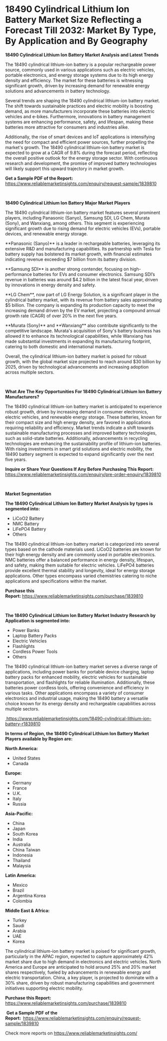<p><h1>18490 Cylindrical Lithium Ion Battery Market Size Reflecting a Forecast Till 2032: Market By Type, By Application and By Geography</h1></p><p><strong>18490 Cylindrical Lithium Ion Battery Market Analysis and Latest Trends</strong></p>
<p><p>The 18490 cylindrical lithium-ion battery is a popular rechargeable power source, commonly used in various applications such as electric vehicles, portable electronics, and energy storage systems due to its high energy density and efficiency. The market for these batteries is witnessing significant growth, driven by increasing demand for renewable energy solutions and advancements in battery technology.</p><p>Several trends are shaping the 18490 cylindrical lithium-ion battery market. The shift towards sustainable practices and electric mobility is boosting demand, as more manufacturers incorporate these batteries into electric vehicles and e-bikes. Furthermore, innovations in battery management systems are enhancing performance, safety, and lifespan, making these batteries more attractive for consumers and industries alike.</p><p>Additionally, the rise of smart devices and IoT applications is intensifying the need for compact and efficient power sources, further propelling the market's growth. The 18490 cylindrical lithium-ion battery market is expected to grow at a CAGR of 9.8% during the forecast period, reflecting the overall positive outlook for the energy storage sector. With continuous research and development, the promise of improved battery technologies will likely support this upward trajectory in market growth.</p></p>
<p><strong>Get a Sample PDF of the Report:&nbsp;</strong> <a href="https://www.reliablemarketinsights.com/enquiry/request-sample/1839810?utm_campaign=2885&utm_medium=2&utm_source=Github&utm_content=ia&utm_term=07042025&utm_id=18490-cylindrical-lithium-ion-battery">https://www.reliablemarketinsights.com/enquiry/request-sample/1839810</a></p>
<p>&nbsp;</p>
<p><strong>18490 Cylindrical Lithium Ion Battery Major Market Players</strong></p>
<p><p>The 18490 cylindrical lithium-ion battery market features several prominent players, including Panasonic (Sanyo), Samsung SDI, LG Chem, Murata (Sony), and Wanxiang, among others. This segment is experiencing significant growth due to rising demand for electric vehicles (EVs), portable devices, and renewable energy storage.</p><p>**Panasonic (Sanyo)** is a leader in rechargeable batteries, leveraging its extensive R&D and manufacturing capabilities. Its partnership with Tesla for battery supply has bolstered its market growth, with financial estimates indicating revenue exceeding $7 billion from its battery division.</p><p>**Samsung SDI** is another strong contender, focusing on high-performance batteries for EVs and consumer electronics. Samsung SDI’s revenue in batteries was around $4.2 billion in the latest fiscal year, driven by innovations in energy density and safety.</p><p>**LG Chem**, now part of LG Energy Solution, is a significant player in the cylindrical battery market, with its revenue from battery sales approximating $5 billion. The company is expanding its production capacity to meet the increasing demand driven by the EV market, projecting a compound annual growth rate (CAGR) of over 20% in the next five years.</p><p>**Murata (Sony)** and **Wanxiang** also contribute significantly to the competitive landscape. Murata's acquisition of Sony's battery business has allowed it to enhance its technological capabilities, while Wanxiang has made substantial investments in expanding its manufacturing footprint, catering to both domestic and international markets.</p><p>Overall, the cylindrical lithium-ion battery market is poised for robust growth, with the global market size projected to reach around $30 billion by 2025, driven by technological advancements and increasing adoption across multiple sectors.</p></p>
<p>&nbsp;</p>
<p><strong>What Are The Key Opportunities For 18490 Cylindrical Lithium Ion Battery Manufacturers?</strong></p>
<p><p>The 18490 cylindrical lithium-ion battery market is anticipated to experience robust growth, driven by increasing demand in consumer electronics, electric vehicles, and renewable energy storage. These batteries, known for their compact size and high energy density, are favored in applications requiring reliability and efficiency. Market trends indicate a shift towards sustainable manufacturing processes and improved battery technologies, such as solid-state batteries. Additionally, advancements in recycling technologies are enhancing the sustainability profile of lithium-ion batteries. With rising investments in smart grid solutions and electric mobility, the 18490 battery segment is expected to expand significantly over the next five years.</p></p>
<p><strong>Inquire or Share Your Questions If Any Before Purchasing This Report:</strong> <a href="https://www.reliablemarketinsights.com/enquiry/pre-order-enquiry/1839810?utm_campaign=2885&utm_medium=2&utm_source=Github&utm_content=ia&utm_term=07042025&utm_id=18490-cylindrical-lithium-ion-battery">https://www.reliablemarketinsights.com/enquiry/pre-order-enquiry/1839810</a></p>
<p>&nbsp;</p>
<p><strong>Market Segmentation</strong></p>
<p><strong>The 18490 Cylindrical Lithium Ion Battery Market Analysis by types is segmented into:</strong></p>
<p><ul><li>LiCoO2 Battery</li><li>NMC Battery</li><li>LiFePO4 Battery</li><li>Others</li></ul></p>
<p><p>The 18490 cylindrical lithium-ion battery market is categorized into several types based on the cathode materials used. LiCoO2 batteries are known for their high energy density and are commonly used in portable electronics. NMC batteries offer a balanced performance in energy density, lifespan, and safety, making them suitable for electric vehicles. LiFePO4 batteries provide excellent thermal stability and longevity, ideal for energy storage applications. Other types encompass varied chemistries catering to niche applications and specifications within the market.</p></p>
<p><strong>Purchase this Report:&nbsp;</strong><a href="https://www.reliablemarketinsights.com/purchase/1839810?utm_campaign=2885&utm_medium=2&utm_source=Github&utm_content=ia&utm_term=07042025&utm_id=18490-cylindrical-lithium-ion-battery">https://www.reliablemarketinsights.com/purchase/1839810</a></p>
<p>&nbsp;</p>
<p><strong>The 18490 Cylindrical Lithium Ion Battery Market Industry Research by Application is segmented into:</strong></p>
<p><ul><li>Power Banks</li><li>Laptop Battery Packs</li><li>Electric Vehicles</li><li>Flashlights</li><li>Cordless Power Tools</li><li>Others</li></ul></p>
<p><p>The 18490 cylindrical lithium-ion battery market serves a diverse range of applications, including power banks for portable device charging, laptop battery packs for enhanced mobility, electric vehicles for sustainable transportation, and flashlights for reliable illumination. Additionally, these batteries power cordless tools, offering convenience and efficiency in various tasks. Other applications encompass a variety of consumer electronics and industrial usage, making the 18490 battery a versatile choice known for its energy density and rechargeable capabilities across multiple sectors.</p></p>
<p><a href="https://www.reliablemarketinsights.com/18490-cylindrical-lithium-ion-battery-r1839810?utm_campaign=2885&utm_medium=2&utm_source=Github&utm_content=ia&utm_term=07042025&utm_id=18490-cylindrical-lithium-ion-battery">&nbsp;https://www.reliablemarketinsights.com/18490-cylindrical-lithium-ion-battery-r1839810</a></p>
<p><strong>In terms of Region, the 18490 Cylindrical Lithium Ion Battery Market Players available by Region are:</strong></p>
<p>
    <p> <strong> North America: </strong>
        <ul>
            <li>United States</li>
            <li>Canada</li>
        </ul>
        </p> 
    <p> <strong> Europe: </strong>
        <ul>
            <li>Germany</li>
            <li>France</li>
            <li>U.K.</li>
            <li>Italy</li>
            <li>Russia</li>
        </ul>
        </p> 
    <p> <strong> Asia-Pacific: </strong>
        <ul>
            <li>China</li>
            <li>Japan</li>
            <li>South Korea</li>
            <li>India</li>
            <li>Australia</li>
            <li>China Taiwan</li>
            <li>Indonesia</li>
            <li>Thailand</li>
            <li>Malaysia</li>
        </ul>
        </p> 
    <p> <strong> Latin America: </strong>
        <ul>
            <li>Mexico</li>
            <li>Brazil</li>
            <li>Argentina Korea</li>
            <li>Colombia</li>
        </ul>
        </p> 
    <p> <strong> Middle East & Africa: </strong>
        <ul>
            <li>Turkey</li>
            <li>Saudi</li>
            <li>Arabia</li>
            <li>UAE</li>
            <li>Korea</li>
        </ul>
    </p>
    </p>
<p><p>The cylindrical lithium-ion battery market is poised for significant growth, particularly in the APAC region, expected to capture approximately 42% market share due to high demand in electronics and electric vehicles. North America and Europe are anticipated to hold around 25% and 20% market shares respectively, fueled by advancements in renewable energy and electric transportation. China, a key player, is projected to dominate with a 30% share, driven by robust manufacturing capabilities and government initiatives supporting electric mobility.</p></p>
<p><strong>Purchase this Report: </strong><a href="https://www.reliablemarketinsights.com/purchase/1839810?utm_campaign=2885&utm_medium=2&utm_source=Github&utm_content=ia&utm_term=07042025&utm_id=18490-cylindrical-lithium-ion-battery">https://www.reliablemarketinsights.com/purchase/1839810</a></p>
<p>&nbsp;<strong>Get a Sample PDF of the Report:&nbsp;&nbsp;</strong><a href="https://www.reliablemarketinsights.com/enquiry/request-sample/1839810?utm_campaign=2885&utm_medium=2&utm_source=Github&utm_content=ia&utm_term=07042025&utm_id=18490-cylindrical-lithium-ion-battery">https://www.reliablemarketinsights.com/enquiry/request-sample/1839810</a></p>
<p><strong></strong></p>
<p>Check more reports on <a href="https://www.reliablemarketinsights.com/?utm_campaign=2885&utm_medium=2&utm_source=Github&utm_content=ia&utm_term=07042025&utm_id=18490-cylindrical-lithium-ion-battery">https://www.reliablemarketinsights.com/</a></p>